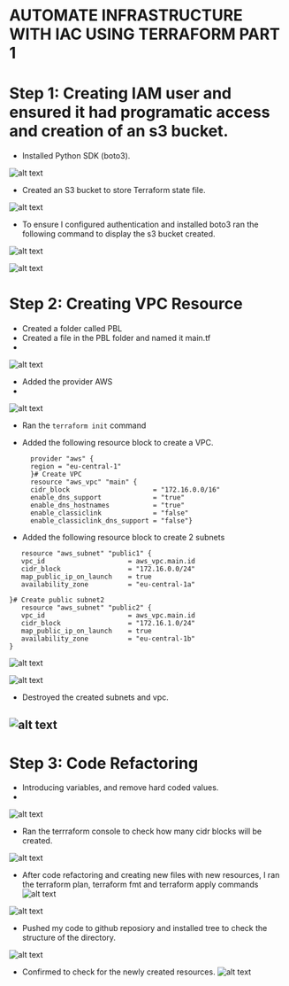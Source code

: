
# AUTOMATE INFRASTRUCTURE WITH IAC USING TERRAFORM PART 1

# Step 1: Creating IAM user and ensured it had programatic access and creation of an s3 bucket.

- Installed Python SDK (boto3).

 ![alt text](https://github.com/Ellawangari/DevOps-Advanced-Projects/blob/main/Imgs/prj16/1.PNG)
-  Created an S3 bucket to store Terraform state file.

![alt text](https://github.com/Ellawangari/DevOps-Advanced-Projects/blob/main/Imgs/prj16/2.PNG)

-  To ensure I configured authentication and installed boto3 ran the following command to display the s3 bucket created.

 ![alt text](https://github.com/Ellawangari/DevOps-Advanced-Projects/blob/main/Imgs/prj16/4.PNG)
 
 ![alt text](https://github.com/Ellawangari/DevOps-Advanced-Projects/blob/main/Imgs/prj16/3.PNG)
 
# Step 2:  Creating VPC Resource
- Created a folder called PBL
- Created a file in the PBL folder and named  it main.tf
- 
![alt text](https://github.com/Ellawangari/DevOps-Advanced-Projects/blob/main/Imgs/prj16/5.PNG)

- Added the provider AWS
- 
![alt text](https://github.com/Ellawangari/DevOps-Advanced-Projects/blob/main/Imgs/prj16/6.PNG)
- Ran the `terraform init` command
- Added the following resource block to create a VPC.
  ```
    provider "aws" {
    region = "eu-central-1"
    }# Create VPC
    resource "aws_vpc" "main" {
    cidr_block                     = "172.16.0.0/16"
    enable_dns_support             = "true"
    enable_dns_hostnames           = "true"
    enable_classiclink             = "false"
    enable_classiclink_dns_support = "false"}
  ```

- Added the following resource block to create 2 subnets
 ``` # Create public subnets1
    resource "aws_subnet" "public1" {
    vpc_id                     = aws_vpc.main.id
    cidr_block                 = "172.16.0.0/24"
    map_public_ip_on_launch    = true
    availability_zone          = "eu-central-1a"

}# Create public subnet2
    resource "aws_subnet" "public2" {
    vpc_id                     = aws_vpc.main.id
    cidr_block                 = "172.16.1.0/24"
    map_public_ip_on_launch    = true
    availability_zone          = "eu-central-1b"
}
```

![alt text](https://github.com/Ellawangari/DevOps-Advanced-Projects/blob/main/Imgs/prj16/7.PNG)

![alt text](https://github.com/Ellawangari/DevOps-Advanced-Projects/blob/main/Imgs/prj16/8.PNG)

- Destroyed the created subnets and vpc.

![alt text](https://github.com/Ellawangari/DevOps-Advanced-Projects/blob/main/Imgs/prj16/9.PNG)
- 
# Step 3:  Code Refactoring
- Introducing variables, and remove hard coded values.
- 
![alt text](https://github.com/Ellawangari/DevOps-Advanced-Projects/blob/main/Imgs/prj16/10.PNG)

- Ran the terrraform console to check how many cidr blocks will be created.

![alt text](https://github.com/Ellawangari/DevOps-Advanced-Projects/blob/main/Imgs/prj16/11.PNG)

- After code refactoring and creating new files with new resources, I ran the terraform plan, terraform fmt and terraform apply commands
 ![alt text](https://github.com/Ellawangari/DevOps-Advanced-Projects/blob/main/Imgs/prj16/12.PNG)
 
 ![alt text](https://github.com/Ellawangari/DevOps-Advanced-Projects/blob/main/Imgs/prj16/14.PNG)
 
 - Pushed my code to github reposiory and installed tree to check the structure of the directory.
 
 ![alt text](https://github.com/Ellawangari/DevOps-Advanced-Projects/blob/main/Imgs/prj16/13.PNG)
 
 - Confirmed to check for the newly created resources.
 ![alt text](https://github.com/Ellawangari/DevOps-Advanced-Projects/blob/main/Imgs/prj16/15.PNG)



